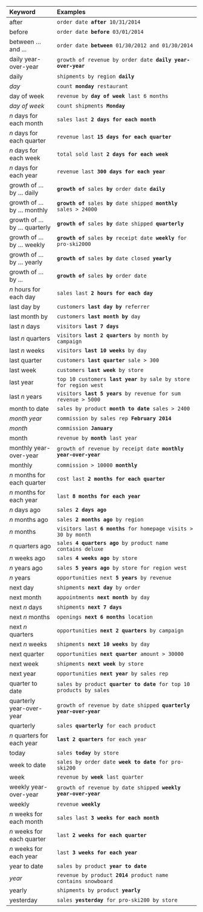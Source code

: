<table>
   <colgroup>
      <col style="width:25%" />
      <col style="width:75%" />
   </colgroup>
   <thead class="thead" style="text-align:left;">
      <tr>
         <th>Keyword</th>
         <th>Examples</th>
      </tr>
   </thead>
   <tbody class="tbody">
      <tr>
         <td>after</td>
         <td><code>order date <b>after</b> 10/31/2014</code></td>
      </tr>
      <tr>
         <td>before</td>
         <td><code>order date <b>before</b> 03/01/2014</code></td>
      </tr>
      <tr>
         <td>between … and ...</td>
         <td><code>order date <b>between</b> 01/30/2012 and 01/30/2014</code></td>
      </tr>
      <tr>
         <td>daily year-over-year</td>
         <td><code>growth of revenue by order date <b>daily year-over-year</b></code></td>
      </tr>
      <tr>
         <td>daily</td>
         <td><code>shipments by region <b>daily</b></code></td>
      </tr>
      <tr>
         <td><em>day</em></td>
         <td><code>count <b>monday</b> restaurant</code></td>
      </tr>
      <tr>
         <td>day of week</td>
         <td><code>revenue by <b>day of week</b> last 6 months</code></td>
      </tr>
      <tr>
         <td><em>day of week</em></td>
         <td><code>count shipments <b>Monday</b></code></td>
      </tr>
      <tr>
         <td><em>n</em> days for each month</td>
         <td><code>sales last <b>2 days for each month</b></code></td>
      </tr>
      <tr>
         <td><em>n</em> days for each quarter</td>
         <td><code>revenue last <b>15 days for each quarter</b></code></td>
      </tr>
      <tr>
         <td><em>n</em> days for each week</td>
         <td><code>total sold last <b>2 days for each week</b></code></td>
      </tr>
      <tr>
         <td><em>n</em> days for each year</td>
         <td><code>revenue last <b>300 days for each year</b></code></td>
      </tr>
      <tr>
         <td>growth of … by … daily</td>
         <td><code><b>growth of</b> sales <b>by</b> order date <b>daily</b></code></td>
      </tr>
      <tr>
         <td>growth of … by … monthly</td>
         <td><code><b>growth of</b> sales <b>by</b> date shipped <b>monthly</b> sales &gt; 24000</code></td>
      </tr>
      <tr>
         <td>growth of … by … quarterly</td>
         <td><code><b>growth of</b> sales <b>by</b> date shipped <b>quarterly</b></code></td>
      </tr>
      <tr>
         <td>growth of … by … weekly</td>
         <td><code><b>growth of</b> sales <b>by</b> receipt date <b>weekly</b> for pro-ski2000</code></td>
      </tr>
      <tr>
         <td>growth of … by … yearly</td>
         <td><code><b>growth of</b> sales <b>by</b> date closed <b>yearly</b></code></td>
      </tr>
      <tr>
         <td>growth of … by ...</td>
         <td><code><b>growth of</b> sales <b>by</b> order date</code></td>
      </tr>
      <tr>
         <td><em>n</em> hours for each day</td>
         <td><code>sales last <b>2 hours for each day</b></code></td>
      </tr>
      <tr>
         <td>last day by</td>
         <td><code>customers <b>last day by</b> referrer</code></td>
      </tr>
      <tr>
         <td>last month by</td>
         <td><code>customers <b>last month by</b> day</code></td>
      </tr>
      <tr>
         <td>last <em>n</em> days</td>
         <td><code>visitors <b>last 7 days</b></code></td>
      </tr>
      <tr>
         <td>last <em>n</em> quarters</td>
         <td><code>visitors <b>last 2 quarters</b> by month by campaign</code></td>
      </tr>
      <tr>
         <td>last <em>n</em> weeks</td>
         <td><code>visitors <b>last 10 weeks</b> by day</code></td>
      </tr>
      <tr>
         <td>last quarter</td>
         <td><code>customers <b>last quarter</b> sale > 300</code></td>
      </tr>
      <tr>
         <td>last week</td>
         <td><code>customers <b>last week</b> by store</code></td>
      </tr>
      <tr>
         <td>last year</td>
         <td><code>top 10 customers <b>last year</b> by sale by store for region west</code></td>
      </tr>
      <tr>
         <td>last <em>n</em> years</td>
         <td><code>visitors <b>last 5 years</b> by revenue for sum revenue > 5000</code></td>
      </tr>
      <tr>
         <td>month to date</td>
         <td><code>sales by product <b>month to date</b> sales &gt; 2400</code></td>
      </tr>
      <tr>
         <td><em>month year</em></td>
         <td><code>commission by sales rep <b>February 2014</b></code></td>
      </tr>
      <tr>
         <td><em>month</em></td>
         <td><code>commission <b>January</b></code></td>
      </tr>
      <tr>
         <td>month</td>
         <td><code>revenue by <b>month</b> last year</code></td>
      </tr>
      <tr>
         <td>monthly year-over-year</td>
         <td><code>growth of revenue by receipt date <b>monthly year-over-year</b></code></td>
      </tr>
      <tr>
         <td>monthly</td>
         <td><code>commission &gt; 10000 <b>monthly</b></code></td>
      </tr>
      <tr>
         <td><em>n</em> months for each quarter</td>
         <td><code>cost last <b>2 months for each quarter</b></code></td>
      </tr>
      <tr>
         <td><em>n</em> months for each year</td>
         <td><code>last <b>8 months for each year</b></code></td>
      </tr>
      <tr>
         <td><em>n</em> days ago</td>
         <td><code>sales <b>2 days ago</b></code></td>
      </tr>
      <tr>
         <td><em>n</em> months ago</td>
         <td><code>sales <b>2 months ago</b> by region</code></td>
      </tr>
      <tr>
         <td><em>n</em> months</td>
         <td><code>visitors last <b>6 months</b> for homepage visits &gt; 30 by month</code></td>
      </tr>
      <tr>
         <td><em>n</em> quarters ago</td>
         <td><code>sales <b>4 quarters ago</b> by product name contains deluxe</code></td>
      </tr>
      <tr>
         <td><em>n</em> weeks ago</td>
         <td><code>sales <b>4 weeks ago</b> by store</code></td>
      </tr>
      <tr>
         <td><em>n</em> years ago</td>
         <td><code>sales <b>5 years ago</b> by store for region west</code></td>
      </tr>
      <tr>
         <td><em>n</em> years</td>
         <td><code>opportunities next <b>5 years</b> by revenue</code></td>
      </tr>
      <tr>
         <td>next day</td>
         <td><code>shipments <b>next day</b> by order</code></td>
      </tr>
      <tr>
         <td>next month</td>
         <td><code>appointments <b>next month</b> by day</code></td>
      </tr>
      <tr>
         <td>next <em>n</em> days</td>
         <td><code>shipments <b>next 7 days</b></code></td>
      </tr>
      <tr>
         <td>next <em>n</em> months</td>
         <td><code>openings <b>next 6 months</b> location</code></td>
      </tr>
      <tr>
         <td>next <em>n</em> quarters</td>
         <td><code>opportunities <b>next 2 quarters</b> by campaign</code></td>
      </tr>
      <tr>
         <td>next <em>n</em> weeks</td>
         <td><code>shipments <b>next 10 weeks</b> by day</code></td>
      </tr>
      <tr>
         <td>next quarter</td>
         <td><code>opportunities <b>next quarter</b> amount &gt; 30000</code></td>
      </tr>
      <tr>
         <td>next week</td>
         <td><code>shipments <b>next week</b> by store</code></td>
      </tr>
      <tr>
         <td>next year</td>
         <td><code>opportunities <b>next year</b> by sales rep</code></td>
      </tr>
      <tr>
         <td>quarter to date</td>
         <td><code>sales by product <b>quarter to date</b> for top 10 products by sales</code></td>
      </tr>
      <tr>
         <td>quarterly year-over-year</td>
         <td><code>growth of revenue by date shipped <b>quarterly year-over-year</b></code></td>
      </tr>
      <tr>
         <td>quarterly</td>
         <td><code>sales <b>quarterly</b> for each product</code></td>
      </tr>
      <tr>
         <td><em>n</em> quarters for each year</td>
         <td><code><b>last 2 quarters</b> for each year</code></td>
      </tr>
      <tr>
         <td>today</td>
         <td><code>sales <b>today</b> by store</code></td>
      </tr>
      <tr>
         <td>week to date</td>
         <td><code>sales by order date <b>week to date</b> for pro-ski200</code></td>
      </tr>
      <tr>
         <td>week</td>
         <td><code>revenue by <b>week</b> last quarter</code></td>
      </tr>
      <tr>
         <td>weekly year-over-year</td>
         <td><code>growth of revenue by date shipped <b>weekly year-over-year</b></code></td>
      </tr>
      <tr>
         <td>weekly</td>
         <td><code>revenue <b>weekly</b></code></td>
      </tr>
      <tr>
         <td><em>n</em> weeks for each month</td>
         <td><code>sales last <b>3 weeks for each month</b></code></td>
      </tr>
      <tr>
         <td><em>n</em> weeks for each quarter</td>
          <td><code>last <b>2 weeks for each quarter</b></code></td>
      </tr>
      <tr>
         <td><em>n</em> weeks for each year</td>
          <td><code>last <b>3 weeks for each year</b></code></td>
      </tr>
      <tr>
         <td>year to date</td>
         <td><code>sales by product <b>year to date</b></code></td>
      </tr>
      <tr>
         <td><em>year</em></td>
         <td><code>revenue by product <b>2014</b> product name contains snowboard</code></td>
      </tr>
      <tr>
         <td>yearly</td>
         <td><code>shipments by product <b>yearly</b></code></td>
      </tr>
      <tr>
         <td>yesterday</td>
         <td><code>sales <b>yesterday</b> for pro-ski200 by store</code></td>
      </tr>
   </tbody>
</table>
